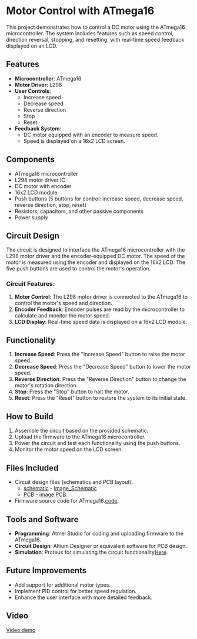 # Motor Control with ATmega16

This project demonstrates how to control a DC motor using the ATmega16 microcontroller. The system includes features such as speed control, direction reversal, stopping, and resetting, with real-time speed feedback displayed on an LCD.

## Features
- **Microcontroller**: ATmega16
- **Motor Driver**: L298
- **User Controls**:
  - Increase speed
  - Decrease speed
  - Reverse direction
  - Stop
  - Reset
- **Feedback System**:
  - DC motor equipped with an encoder to measure speed.
  - Speed is displayed on a 16x2 LCD screen.

## Components
- ATmega16 microcontroller
- L298 motor driver IC
- DC motor with encoder
- 16x2 LCD module
- Push buttons (5 buttons for control: increase speed, decrease speed, reverse direction, stop, reset)
- Resistors, capacitors, and other passive components
- Power supply

## Circuit Design
The circuit is designed to interface the ATmega16 microcontroller with the L298 motor driver and the encoder-equipped DC motor. The speed of the motor is measured using the encoder and displayed on the 16x2 LCD. The five push buttons are used to control the motor's operation.

### Circuit Features:
1. **Motor Control**: The L298 motor driver is connected to the ATmega16 to control the motor's speed and direction.
2. **Encoder Feedback**: Encoder pulses are read by the microcontroller to calculate and monitor the motor speed.
3. **LCD Display**: Real-time speed data is displayed on a 16x2 LCD module.

## Functionality
1. **Increase Speed**: Press the "Increase Speed" button to raise the motor speed.
2. **Decrease Speed**: Press the "Decrease Speed" button to lower the motor speed.
3. **Reverse Direction**: Press the "Reverse Direction" button to change the motor's rotation direction.
4. **Stop**: Press the "Stop" button to halt the motor.
5. **Reset**: Press the "Reset" button to restore the system to its initial state.

## How to Build
1. Assemble the circuit based on the provided schematic.
2. Upload the firmware to the ATmega16 microcontroller.
3. Power the circuit and test each functionality using the push buttons.
4. Monitor the motor speed on the LCD screen.

## Files Included
- Circuit design files (schematics and PCB layout).
  - [schematic](https://github.com/nguyenbinh-shark/ATmega16_DC_motor_control/blob/main/Control_DC_Motor_C/PCB_Altium/DKDongco/Sheet1.SchDoc) - [Image_Schematic](https://github.com/nguyenbinh-shark/ATmega16_DC_motor_control/blob/main/Control_DC_Motor_C/PCB_Altium/DKDongco/schematic.jpg)
  - [PCB](https://github.com/nguyenbinh-shark/ATmega16_DC_motor_control/blob/main/Control_DC_Motor_C/PCB_Altium/DKDongco/PCB1.PcbDoc) - [image PCB](https://github.com/nguyenbinh-shark/ATmega16_DC_motor_control/blob/main/Control_DC_Motor_C/PCB_Altium/DKDongco/PCB_DC.jpg).
- Firmware source code for ATmega16.[code](https://github.com/nguyenbinh-shark/ATmega16_DC_motor_control/blob/main/Control_DC_Motor_C/code%20ATmel/Control_DC_Motor_C/main.c).

## Tools and Software
- **Programming**: Atmel Studio for coding and uploading firmware to the ATmega16.
- **Circuit Design**: Altium Designer or equivalent software for PCB design.
- **Simulation**: Proteus for simulating the circuit functionality[Here](https://github.com/nguyenbinh-shark/ATmega16_DC_motor_control/blob/main/Control_DC_Motor_C/proteus/test.pdsprj).

## Future Improvements
- Add support for additional motor types.
- Implement PID control for better speed regulation.
- Enhance the user interface with more detailed feedback.

## Video
[Video demo](https://youtu.be/SHbtIbQsMV4)
